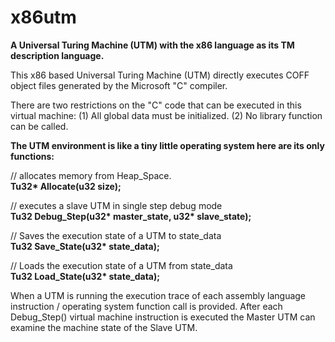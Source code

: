 # x86utm
<b>A Universal Turing Machine (UTM) with the x86 language as its TM description language.</b>

This x86 based Universal Turing Machine (UTM) directly executes COFF object files generated by the Microsoft "C" compiler.

There are two restrictions on the "C" code that can be executed in this virtual machine:
(1) All global data must be initialized.
(2) No library function can be called.

<b>The UTM environment is like a tiny little operating system here are its only functions:</b>

// allocates memory from Heap_Space.<br>
<b>Tu32* Allocate(u32 size); </b>

// executes a slave UTM in single step debug mode<br>
<b>Tu32 Debug_Step(u32* master_state, u32* slave_state);</b>

// Saves the execution state of a UTM to state_data<br>
<b>Tu32 Save_State(u32* state_data);  </b>

// Loads the execution state of a UTM from state_data<br>
<b>Tu32 Load_State(u32* state_data);  </b>

When a UTM is running the execution trace of each assembly language instruction / operating system function call is provided.
After each Debug_Step() virtual machine instruction is executed the Master UTM can examine the machine state of the Slave UTM.

